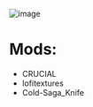 ![image](https://github.com/EcoleLool/krunkerdetails/assets/122475709/16bc0e2f-d22e-4e94-bdfc-b3f7cbadcbd0)

# Mods:
- CRUCIAL
- lofitextures
- Cold-Saga_Knife
